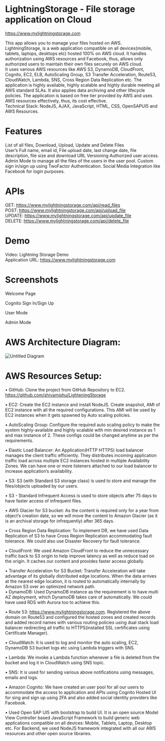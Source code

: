 # LightningStorage - File storage application on Cloud
https://www.mylightningstorage.com    

This app allows you to manage your files hosted on AWS.  
LightningStorage, is a web application compatible on all devices(mobile, tablets, laptops, desktops etc) hosted 100% on AWS cloud. It handles authorization using AWS resources and Facebook, thus, allows only authorized users to maintain their own files securely on AWS cloud.  
It uses various AWS resources like AWS S3, DynamoDB, CloudFront, Cognito, EC2, ELB, AutoScaling Group, S3 Transfer Acceleration, Route53, CloudWatch, Lambda, SNS, Cross Region Data Replication etc. The application is highly available, highly scalable and highly durable meeting all AWS standard SLAs. It also applies data archiving and other lifecycle policies. The application is based on free tier provided by AWS and uses AWS resources effectively, thus, its cost effective.  
Technical Stack: NodeJS, AJAX, JavaScript, HTML, CSS, OpenSAPUI5 and AWS Resources.  


# Features
List of all files, Download, Upload, Update and Delete Files  
User’s Full name, email id, File upload date, last change date, file description, file size and download URL
Versioning
Authorized user access.  
Admin Mode  to manage all the files of the users in the user pool.
Custom sign in/sign up using TwoFactor Authentication.
Social Media Integration like Facebook for login purposes.  

# APIs
GET: https://www.mylightningstorage.com/api/read_files  
POST: https://www.mylightningstorage.com/api/upload_file  
UPDATE: https://www.mylightningstorage.com/api/update_file  
DELETE: https://www.mylightningstorage.com/api/delete_file  

# Demo
Video: Lightning Storage Demo  
Application URL: https://www.mylightningstorage.com  

# Screenshots

Welcome Page  


Cognito Sign In/Sign Up  


User Mode  

Admin Mode  


# AWS Architecture Diagram:  

![Untitled Diagram](https://user-images.githubusercontent.com/24988178/97101260-e451d700-16c1-11eb-90b6-e1cb49d9f984.png)



# AWS Resources Setup:  
       
•	GitHub: Clone the project from GitHub Repository to EC2.  https://github.com/shivamishu/LighteningStorage   
  
•	EC2: Create the EC2 instance and install NodeJS. Create snapshot, AMI of EC2 instance with all the required configurations. This AMI will be used by EC2 instances when it gets spawned by Auto scaling policies.  
  
•	AutoScaling Group: Configure the required auto scaling policy to make the system highly-available and highly scalable with min desired instance as 1 and max instance of 2. These configs could be changed anytime as per the requirements.  
  
•	Elastic Load Balancer: An Application(HTTP HTTPS) load balancer manages the client traffic efficiently. They distributes incoming application traffic load across multiple EC2 instances hosted in multiple Availability Zones. We can have one or more listeners attached to our load balancer to increase application’s availability.  
  
•	S3: S3 (with Standard S3 storage class) is used to store and manage the files/objects uploaded by our users.  
  
•	S3 - Standard Infrequent Access is used to store objects after 75 days to have faster access of infrequent files.  
  
•	AWS Glacier for S3 bucket: As the content is required only for a year from object’s creation date, so we will move the content to Amazon Glacier (as it is an archival storage for infrequently) after 365 days.  
  
•	Cross Region Data Replication: To implement DR, we have used Data Replication of S3 to have Cross Region Replication accommodating fault tolerance. We could also use Disaster Recovery for fault tolerance.  
  
•	CloudFront: We used Amazon CloudFront to reduce the unnecessary traffic back to S3 origin to help improve latency as well as reduce load on the origin. It caches our content and provides faster access globally.  
  
•	Transfer Acceleration for S3 Bucket: Transfer Acceleration will take advantage of its globally distributed edge locations. When the data arrives at the nearest edge location, it is routed to automatically internally by Amazon S3 over an optimized network path.  
•	DynamoDB: Used DynamoDB instance as the requirement is to have multi AZ deployment, which DynamoDB takes care of automatically. We could have used RDS with Aurora too to achieve this.   
  
•	Route 53:  https://www.mylightningstorage.com. Registered the above domain on Route53 and configured the hosted zones and created records and added record names with various routing policies using dual stack load balancer redirecting all traffic to HTTPS(installed SSL certificates using Certificate Manager).  
  
•	CloudWatch: It is used to log and monitor the auto scaling, EC2, DynamoDB S3 bucket logs etc using Lambda triggers with SNS.  
  
•	Lambda: We invoke a Lambda function whenever a file is deleted from the bucket and log it in CloudWatch using SNS topic.   
  
•	SNS: It is used for sending various above notifications using messages, emails and logs.  
  
•	Amazon Cognito: We have created an user pool for all our users to accommodate the access to application and APIs using Cognito Hosted UI for sing and sign up using 2FA and also added social identity providers like Facebook.  
  
•	Used Open SAP UI5 with bootstrap to build UI. It is an open source Model View Controller based JavaScript Framework to build generic web applications compatible on all devices: Mobile, Tablets, Laptop, Desktop etc. For Backend, we used NodeJS framework integrated with all our AWS resources and other open source libraries.   
  


